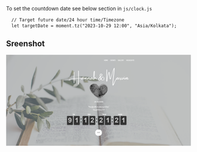 To set the countdown date see below section in `js/clock.js`

````
  // Target future date/24 hour time/Timezone
  let targetDate = moment.tz("2023-10-29 12:00", "Asia/Kolkata");
````

## Sreenshot
![screenshot](https://github.com/MOVants/hannahandmarvin-wedding.github.io/blob/main/ScreenshotMarvinHannah.png?raw=true)
